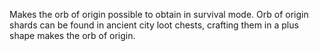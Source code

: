 Makes the orb of origin possible to obtain in survival mode. Orb of origin shards can be found in ancient city loot chests, crafting them in a plus shape makes the orb of origin.
